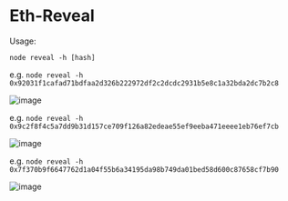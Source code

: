# Eth-Reveal

Usage:

`node reveal -h [hash]`

e.g. `node reveal -h 0x92031f1cafad71bdfaa2d326b222972df2c2dcdc2931b5e8c1a32bda2dc7b2c8`

![image](https://user-images.githubusercontent.com/799038/57974629-80ce6080-7989-11e9-8a8d-8ff107d86cec.png)

e.g. `node reveal -h 0x9c2f8f4c5a7dd9b31d157ce709f126a82edeae55ef9eeba471eeee1eb76ef7cb`

![image](https://user-images.githubusercontent.com/799038/57974797-d1df5400-798b-11e9-9d8f-d394b74c2b2b.png)

e.g. `node reveal -h 0x7f370b9f6647762d1a04f55b6a34195da98b749da01bed58d600c87658cf7b90`

![image](https://user-images.githubusercontent.com/799038/57975051-91360980-7990-11e9-9c25-d3c7b7fa200e.png)
